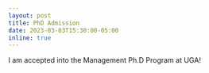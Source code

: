 ```yaml
---
layout: post
title: PhD Admission
date: 2023-03-03T15:30:00-05:00
inline: true
---
```


I am accepted into the Management Ph.D Program at UGA!
